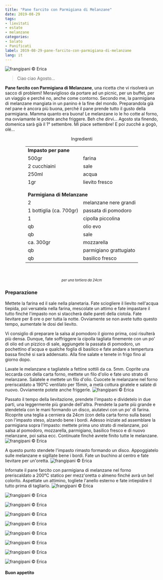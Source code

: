 ```yaml
---
title: "Pane farcito con Parmigiana di Melanzane"
date: 2019-08-29
tags:
- lievitati
- estate
- melanzane
categories:
- Salato
- Panificati
label: 2019-08-29-pane-farcito-con-parmigiana-di-melanzane
lang: it
---
```

![](header.jpeg "frangipani © Erica")

> Ciao ciao Agosto...

**Pane farcito con Parmigiana di Melanzane**, una ricetta che vi risolverà un sacco di problemi! Meraviglioso da portare ad un picnic, per un buffet, per un viaggio e perché no, anche come contorno. Secondo me, la parmigiana di melanzane mangiata in un panino è la fine del mondo. Preparandola già nel pane è ancora più buona, perché il pane prende tutto il gusto della parmigiana. Mamma quanto era buona! Le melanzane io le ho cotte al forno, ma ovviamante le potete anche friggere. Beh che dirvi... Agosto sta finendo, domenica sarà già il 1° settembre. Mi piace settembre! E poi zucché a gogò, olé...

<div id="wrapper" style="text-align: center">
  <div id="yourdiv" style="display: inline-block;">
    <div class="ingredients" itemscope itemtype="http://schema.org/Recipe">
      <span itemprop="name" style="display:none;">Pane farcito con Parmigiana di Melanzane</span>
      <span itemprop="recipeCategory" style="display:none;">Salato</span>
      <img itemprop="image" style="display:none;" class="ignore-gallery-item" src="header.jpeg"/>
      <span itemprop="author" style="display:none;">Erica Raiano</span>
      <span itemprop="description" style="display:none;">Pane farcito con Parmigiana di Melanzane. Una ricetta che vi risolverà un sacco di problemi! Meraviglioso da portare ad un picnic, per un buffet, per un viaggio e perché no, anche come contorno.</span>
      <div class="ingredients-title">Ingredienti</div>
      <table>
        <tbody>
          <tr>          
            <td colspan="2"><b>Impasto per pane</b></td>
          </tr>      
          <tr itemprop="recipeIngredient">
            <td>500gr</td>
            <td>farina</td>
          </tr>
          <tr itemprop="recipeIngredient">
            <td>2 cucchiaini</td>
            <td>sale</td>
          </tr>
          <tr itemprop="recipeIngredient">
            <td>250ml</td>
            <td>acqua</td>
          </tr>
          <tr itemprop="recipeIngredient">
            <td>1gr</td>
            <td>lievito fresco</td>
          </tr>
          <tr style="height: 15px;"></tr>
          <tr>          
            <td colspan="2"><b>Parmigiana di Melanzane</b></td>
          </tr>
          <tr itemprop="recipeIngredient">
            <td>2</td>
            <td>melanzane nere grandi</td>
          </tr>
          <tr itemprop="recipeIngredient">
            <td>1 bottiglia (ca. 700gr)</td>
            <td>passata di pomodoro</td>
          </tr>
          <tr itemprop="recipeIngredient">
            <td>1</td>
            <td>cipolla piccolina</td>
          </tr>
          <tr itemprop="recipeIngredient">
            <td>qb</td>
            <td>olio evo</td>
          </tr>
          <tr itemprop="recipeIngredient">
            <td>qb</td>
            <td>sale</td>
          </tr>
          <tr itemprop="recipeIngredient">
            <td>ca. 300gr</td>
            <td>mozzarella</td>
          </tr>
          <tr itemprop="recipeIngredient">
            <td>qb</td>
            <td>parmigiano grattugiato</td>
          </tr>
          <tr itemprop="recipeIngredient">
            <td>qb</td>
            <td>basilico fresco</td>
          </tr>
        </tbody>
      </table>
      <br></br>
      <i class="pull-right" style="font-size: 80%;">per una tortiera da 24cm</i>
    </div>
  </div>
</div>


<h3>
  <font color="grey">
    <i class="fa-solid fa-gears"></i>
  </font> Preparazione
</h3>

Mettete la farina ed il sale nella planetaria. Fate sciogliere il lievito nell'acqua tiepida, poi versatela nella farina, mescolate un attimo e fate impastare il tutto finché l'impasto non si staccherà dalle pareti della ciotola. Fate lievitare per 8 ore o per tutta la notte. Ovviamente se non avete tutto questo tempo, aumentate le dosi del lievito. 

Vi consiglio di preparare la salsa al pomodoro il giorno prima, così risulterà più densa. Dunque, fate soffriggere la cipolla tagliata finemente con un po' di olio ed un pizzico di sale, aggiungete la passata di pomodoro, un pochettino d'acqua e qualche foglia di basilico e fate andare a tempertura bassa finché si sarà addensato. Alla fine salate e tenete in frigo fino al giorno dopo.

Lavate le melanzane e tagliatele a fettine sottili da ca. 5mm. Coprite una leccarda con della carta forno, mettete un filo d'olio e fate uno strato di melanzane. Salatele e mettete un filo d'olio. Cuocete le melanzane nel forno preriscaldato a 190°C ventilato per 15min, a metà cottura giratele e salate di nuovo. Ovviamente potete anche friggerle.
![](farcia.jpeg "frangipani © Erica")

Passato il tempo della lievitazione, prendete l'impasto e dividetelo in due parti, una leggermente più grande dell'altra. Prendete la parte più grande e stendetela con le mani formando un disco, aiutatevi con un po' di farina. Ricoprite una teglia a cerniera da 24cm (con della carta forno sulla base) con l'impasto steso, alzando bene i bordi. Adesso iniziate ad assemblare la parmigiana sopra l'impasto: mettete prima uno strato di melanzane, poi salsa al pomodoro, mozzarella, parmigiano, basilico fresco e di nuovo melanzane, poi salsa ecc. Continuate finché avrete finito tutte le melanzane.
![](farcire.jpeg "frangipani © Erica")

A questo punto stendete l'impasto rimasto formando un disco. Appoggiatelo sulle melanzane e sigillate bene i bordi. Fate un buchino al centro e fate lievitare per un'oretta.
![](teglia.jpeg "frangipani © Erica")

Infornate il pane farcito con parmigiana di melanzane nel forno preriscaldato a 200°C statico per mezz'oretta o almeno finché avrà un bel colorito. Aspettate un attimino, togliete l'anello esterno e fate intiepidire il tutto prima di tagliarlo.
![](risultato1.jpeg "frangipani © Erica")

![](risultato2.jpeg "frangipani © Erica")

![](risultato3.jpeg "frangipani © Erica")

![](risultato4.jpeg "frangipani © Erica")

![](risultato5.jpeg "frangipani © Erica")

![](risultato6.jpeg "frangipani © Erica")

![](risultato7.jpeg "frangipani © Erica")

![](risultato8.jpeg "frangipani © Erica")

![](risultato9.jpeg "frangipani © Erica")

<h4>Buon appetito
  <font color="red">
    <i class="fa-regular fa-face-smile"></i>
  </font>
</h4>